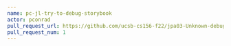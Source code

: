 ```yaml
---
name: pc-jl-try-to-debug-storybook
actor: pconrad
pull_request_url: https://github.com/ucsb-cs156-f22/jpa03-Unknown-debugs/pull/1
pull_request_num: 1
---
```

